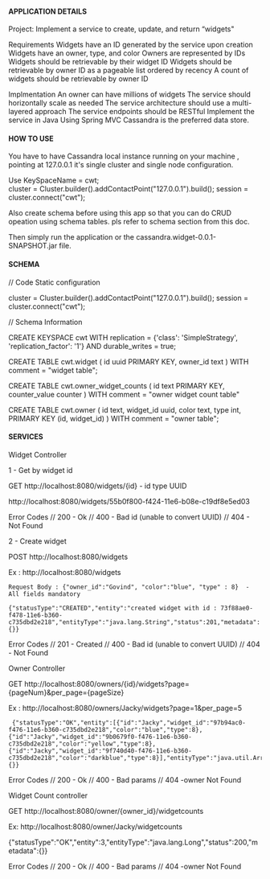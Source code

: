 #### APPLICATION DETAILS ####

Project: Implement a service to create, update, and return “widgets"

Requirements
Widgets have an ID generated by the service upon creation
Widgets have an owner, type, and color
Owners are represented by IDs
Widgets should be retrievable by their widget ID
Widgets should be retrievable by owner ID as a pageable list ordered by recency
A count of widgets should be retrievable by owner ID

Implmentation
An owner can have millions of widgets
The service should horizontally scale as needed
The service architecture should use a multi-layered approach
The service endpoints should be RESTful
Implement the service in Java Using Spring MVC
Cassandra is the preferred data store.

#### HOW TO USE ####

You have to have Cassandra local instance running on your machine , pointing at 127.0.0.1
it's single cluster and single node configuration.

Use KeySpaceName = cwt;  
cluster = Cluster.builder().addContactPoint("127.0.0.1").build();
session = cluster.connect("cwt");

Also create schema before using this app so that you can do CRUD opeation using schema tables.
pls refer to schema section from this doc.

Then simply run the application or the cassandra.widget-0.0.1-SNAPSHOT.jar file.

#### SCHEMA ####

// Code Static configuration

cluster = Cluster.builder().addContactPoint("127.0.0.1").build();
session = cluster.connect("cwt");

// Schema Information 

CREATE KEYSPACE cwt WITH replication = {'class': 'SimpleStrategy', 'replication_factor': '1'}  AND durable_writes = true;

CREATE TABLE cwt.widget (
    id uuid PRIMARY KEY,
    owner_id text
) WITH comment = "widget table";

CREATE TABLE cwt.owner_widget_counts (
    id text PRIMARY KEY,
    counter_value counter
) WITH comment = "owner widget count table"

CREATE TABLE cwt.owner (
    id text,
    widget_id uuid,
    color text,
    type int,
    PRIMARY KEY (id, widget_id)
) WITH comment = "owner table";

#### SERVICES ####

Widget Controller

1 - Get by widget id

GET http://localhost:8080/widgets/{id}   - id type UUID

http://localhost:8080/widgets/55b0f800-f424-11e6-b08e-c19df8e5ed03

Error Codes
// 200 - Ok
// 400 - Bad id (unable to convert UUID)
// 404 - Not Found


2 - Create widget

POST http://localhost:8080/widgets

Ex : http://localhost:8080/widgets

    Request Body : {"owner_id":"Govind", "color":"blue", "type" : 8}  - All fields mandatory

	{"statusType":"CREATED","entity":"created widget with id : 73f88ae0-f478-11e6-b360-c735dbd2e218","entityType":"java.lang.String","status":201,"metadata":{}}
	
Error Codes
// 201 - Created
// 400 - Bad id (unable to convert UUID)
// 404 - Not Found


Owner Controller

GET http://localhost:8080/owners/{id}/widgets?page={pageNum}&per_page={pageSize}

Ex : http://localhost:8080/owners/Jacky/widgets?page=1&per_page=5
     
	 {"statusType":"OK","entity":[{"id":"Jacky","widget_id":"97b94ac0-f476-11e6-b360-c735dbd2e218","color":"blue","type":8},{"id":"Jacky","widget_id":"9b0679f0-f476-11e6-b360-c735dbd2e218","color":"yellow","type":8},{"id":"Jacky","widget_id":"9f740d40-f476-11e6-b360-c735dbd2e218","color":"darkblue","type":8}],"entityType":"java.util.ArrayList","status":200,"metadata":{}}
	 
Error Codes
// 200 - Ok
// 400 - Bad params
// 404 -owner Not Found


Widget Count controller

GET http://localhost:8080/owner/{owner_id}/widgetcounts

Ex: http://localhost:8080/owner/Jacky/widgetcounts

{"statusType":"OK","entity":3,"entityType":"java.lang.Long","status":200,"metadata":{}}

Error Codes
// 200 - Ok
// 400 - Bad params
// 404 -owner Not Found
